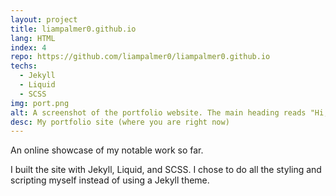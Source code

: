 ```yaml
---
layout: project
title: liampalmer0.github.io
lang: HTML
index: 4
repo: https://github.com/liampalmer0/liampalmer0.github.io
techs:
  - Jekyll
  - Liquid
  - SCSS
img: port.png
alt: A screenshot of the portfolio website. The main heading reads "Hi, I'm Liam"
desc: My portfolio site (where you are right now)
---
```


An online showcase of my notable work so far.

I built the site with Jekyll, Liquid, and SCSS. I chose to do all the styling and scripting myself instead of using a Jekyll theme.

